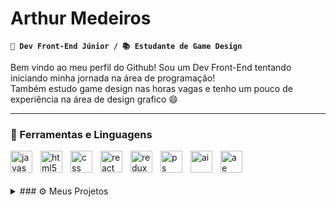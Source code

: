 # Arthur Medeiros

**`🌱 Dev Front-End Júnior / 📚 Estudante de Game Design`**

Bem vindo ao meu perfil do Github! Sou um Dev Front-End tentando iniciando minha jornada na área de programação!\
Também estudo game design nas horas vagas e tenho um pouco de experiência na área de design grafico 😄

---

### 🧰 Ferramentas e Linguagens

<img align="left" width="35px" style="padding-right:10px;" alt="javascript" src="https://cdn.jsdelivr.net/gh/devicons/devicon/icons/javascript/javascript-plain.svg" />
<img align="left" width="35px" style="padding-right:10px;" alt="html5" src="https://cdn.jsdelivr.net/gh/devicons/devicon/icons/html5/html5-plain.svg" />
<img align="left" width="35px" style="padding-right:10px;" alt="css" src="https://cdn.jsdelivr.net/gh/devicons/devicon/icons/css3/css3-plain.svg" />
<img align="left" width="35px" style="padding-right:10px;" alt="react" src="https://cdn.jsdelivr.net/gh/devicons/devicon/icons/react/react-original.svg" />
<img align="left" width="35px" style="padding-right:10px;" alt="redux" src="https://cdn.jsdelivr.net/gh/devicons/devicon/icons/redux/redux-original.svg" />
<img align="left" width="35px" style="padding-right:10px;" alt="ps" src="https://cdn.jsdelivr.net/gh/devicons/devicon/icons/photoshop/photoshop-plain.svg" />
<img align="left" width="35px" style="padding-right:10px;" alt="ai" src="https://cdn.jsdelivr.net/gh/devicons/devicon/icons/illustrator/illustrator-plain.svg" />
<img align="left" width="35px" style="padding-right:10px;" alt="ae" src="https://cdn.jsdelivr.net/gh/devicons/devicon/icons/aftereffects/aftereffects-plain.svg" />
<br />

#

<details>
<summary>### ⚙️ Meus Projetos </summary>
<ul>
<li>test</li>
<li>test</li>
<li>test</li>
<li>test</li>
</ul>
</details>
<!--
**arth-medeiros/arth-medeiros** is a ✨ _special_ ✨ repository because its `README.md` (this file) appears on your GitHub profile.

Here are some ideas to get you started:

- 🔭 I’m currently working on ...
- 🌱 I’m currently learning ...
- 👯 I’m looking to collaborate on ...
- 🤔 I’m looking for help with ...
- 💬 Ask me about ...
- 📫 How to reach me: ...
- 😄 Pronouns: ...
- ⚡ Fun fact: ...
-->
